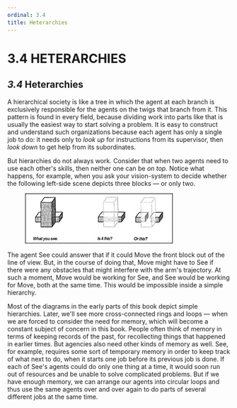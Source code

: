 ```yaml
---
ordinal: 3.4
title: Heterarchies
---
```


# 3.4 HETERARCHIES 

<h2><em>3.4</em> Heterarchies</h2>
<p>A hierarchical society is like a tree in which the agent at each branch is exclusively responsible for the agents on the twigs that branch from it. This pattern is found in every field, because dividing work into parts like that is usually the easiest way to start solving a problem. It is easy to construct and understand such organizations because each agent has only a single job to do: it needs only to <em>look up</em> for instructions from its supervisor, then <em>look down</em> to get help from its subordinates.</p>
<p>But hierarchies do not always work. Consider that when two agents need to use each other's skills, then neither one can be <em>on top.</em> Notice what happens, for example, when you ask your vision-system to decide whether the following left-side scene depicts three blocks &mdash; or only two.</p>
<figure><img src="../images/ch3/3-3.png"/></figure>
<p>The agent See could answer that if it could Move the front block out of the line of view. But, in the course of doing that, Move might have to See if there were any obstacles that might interfere with the arm's trajectory. At such a moment, Move would be working for See, and See would be working for Move, both at the same time. This would be impossible inside a simple hierarchy.</p>
<p>Most of the diagrams in the early parts of this book depict simple hierarchies. Later, we'll see more cross-connected rings and loops &mdash; when we are forced to consider the need for memory, which will become a constant subject of concern in this book. People often think of memory in terms of keeping records of the past, for recollecting things that happened in earlier times. But agencies also need other kinds of memory as well. See, for example, requires some sort of temporary memory in order to keep track of what next to do, when it starts one job before its previous job is done. If each of See's agents could do only one thing at a time, it would soon run out of resources and be unable to solve complicated problems. But if we have enough memory, we can arrange our agents into circular loops and thus use the same agents over and over again to do parts of several different jobs at the same time.</p>